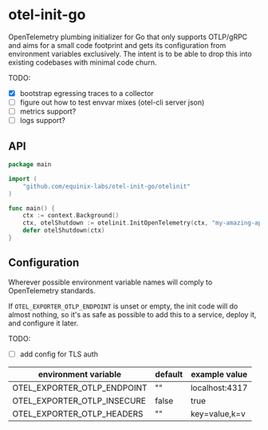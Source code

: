# otel-init-go

OpenTelemetry plumbing initializer for Go that only supports OTLP/gRPC
and aims for a small code footprint and gets its configuration from environment
variables exclusively. The intent is to be able to drop this into existing
codebases with minimal code churn.

TODO:
- [x] bootstrap egressing traces to a collector
- [ ] figure out how to test envvar mixes (otel-cli server json)
- [ ] metrics support?
- [ ] logs support?

## API

```go
package main

import (
    "github.com/equinix-labs/otel-init-go/otelinit"
)

func main() {
    ctx := context.Background()
    ctx, otelShutdown := otelinit.InitOpenTelemetry(ctx, "my-amazing-application")
    defer otelShutdown(ctx)
}
```

## Configuration

Wherever possible environment variable names will comply to OpenTelemetry
standards.

If `OTEL_EXPORTER_OTLP_ENDPOINT` is unset or empty, the init code will
do almost nothing, so it's as safe as possible to add this to a service,
deploy it, and configure it later.

TODO:
- [ ] add config for TLS auth

| environment variable          | default         | example value  |
| ----------------------------- | --------------- | -------------- |
| OTEL_EXPORTER_OTLP_ENDPOINT   | ""              | localhost:4317 |
| OTEL_EXPORTER_OTLP_INSECURE   | false           | true           |
| OTEL_EXPORTER_OTLP_HEADERS    | ""              | key=value,k=v  |

